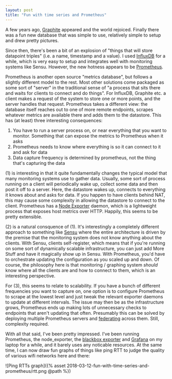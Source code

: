 ```yaml
---
layout: post
title: "Fun with time series and Prometheus"
---
```


A few years ago, [Graphite](/2012/08/19/graphite-omgz.html) appeared and the world rejoiced. Finally there was a fun new database that was simple to use, relatively simple to setup and drew pretty pictures.

Since then, there's been a bit of an explosion of "things that will store datapoint triples" (i.e. a name, timestamp and a value). I used [InfluxDB](https://www.influxdata.com/) for a while, which is very easy to setup and integrates well with monitoring systems like Sensu. However, the new hotness appears to be [Prometheus](https://prometheus.io/).

Prometheus is another open source "metrics database", but follows a slightly different model to the rest. Most other solutions come packaged as some sort of "server" in the traditional sense of "a process that sits there and waits for clients to connect and do things". For InfluxDB, Graphite etc. a client makes a request of the system to store one or more points, and the server handles that request. Prometheus takes a different view: the database itself reaches out to one of more remote endpoints, scrapes whatever metrics are available there and adds them to the datastore. This has (at least) three interesting consequences:

1. You have to run a server process on, or near everything that you want to monitor. Something that can expose the metrics to Prometheus when it asks
2. Prometheus needs to know where everything is so it can connect to it and ask for data
3. Data capture frequency is determined by prometheus, not the thing that's capturing the data

(1) is interesting in that it quite fundamentally changes the typical model that many monitoring systems use to gather data. Usually, some sort of process running on a client will periodically wake up, collect some data and then post it off to a server. Here, the datastore wakes up, connects to everything it knows about and asks for data. If you happen to have clients behind NAT, this may cause some complexity in allowing the datastore to connect to the client. Prometheus has a [Node Exporter](https://github.com/prometheus/node_exporter) daemon, which is a lightweight process that exposes host metrics over HTTP. Happily, this seems to be pretty extensible.

(2) is a natural consquence of (1). It's interestingly a completely different approach to something like [Sensu](https://sensuapp.org/) where the entire architecture is driven by the premise that the monitoring system does not know anything about the clients. With Sensu, clients self-register, which means that if you're running on some sort of dynamically scalable infrastructure, you can just add More Stuff and have it magically show up in Sensu. With Prometheus, you'd have to orchestrate updating the configuration as you scaled up and down. Of course, the philosophy here is that monitoring / graphing system *should* know where all the clients are and how to connect to them, which is an interesting perspective.

For (3), this seems to relate to scalability. If you have a bunch of different frequencies you want to capture on, one option is to configure Prometheus to scrape at the lowest level and just tweak the relevant exporter daemons to update at different intervals. The issue may then be as the infrastructure grows, Prometheus ends up making lots of unnecessary checks to endpoints that aren't updating that often. Presumably this can be solved by deploying multiple Prometheus servers and [federating](https://prometheus.io/docs/prometheus/latest/federation/) across them. Still, complexity required.

With all that said, I've been pretty impressed. I've been running Prometheus, the node_exporter, the [blackbox exporter](https://github.com/prometheus/blackbox_exporter) and [Grafana](https://grafana.com/) on my laptop for a while, and it barely uses any noticable resources. At the same time, I can now draw fun graphs of things like ping RTT to judge the quality of various wifi networks here and there:

![Ping RTTs graph]({% asset 2018-03-12-fun-with-time-series-and-prometheus/rtt.png @path %})